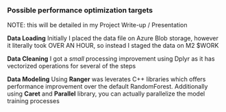 ### Possible performance optimization targets  
NOTE: this will be detailed in my Project Write-up / Presentation

**Data Loading**
Initially I placed the data file on Azure Blob storage, however it literally took OVER AN HOUR, so instead I staged the data on M2 $WORK
  
**Data Cleaning**
I got a *small* processing improvement using Dplyr as it has vectorized operations for several of the steps

**Data Modeling**
Using **Ranger** was leverates C++ libraries which offers performance improvement over the default RandomForest. Additionally using **Caret** and **Parallel** library, you can actually parallelize the model training processes
